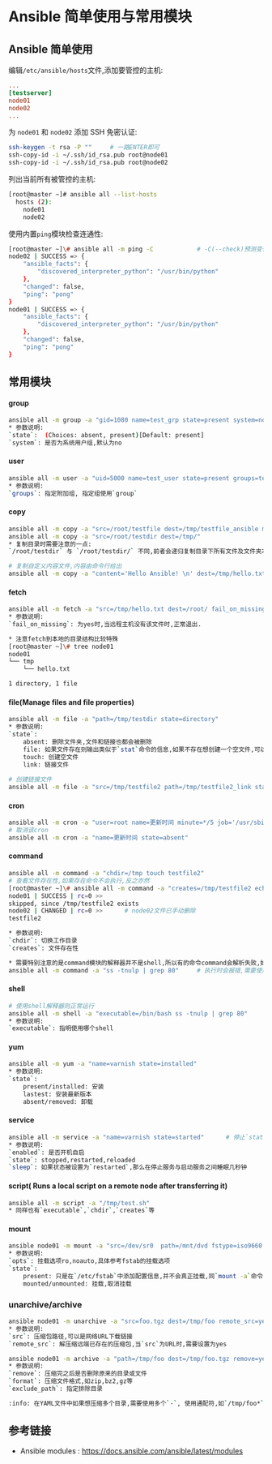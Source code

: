 # Ansible 简单使用与常用模块

## Ansible 简单使用

编辑`/etc/ansible/hosts`文件,添加要管控的主机:

```ini
...
[testserver]
node01
node02
...
```

为 `node01` 和 `node02` 添加 SSH 免密认证:

```bash
ssh-keygen -t rsa -P ""		# 一路ENTER即可
ssh-copy-id -i ~/.ssh/id_rsa.pub root@node01
ssh-copy-id -i ~/.ssh/id_rsa.pub root@node02
```

列出当前所有被管控的主机:

```bash
[root@master ~]# ansible all --list-hosts
  hosts (2):
    node01
    node02
```

使用内置`ping`模块检查连通性:

```bash
[root@master ~]\# ansible all -m ping -C			# -C(--check)预测变化,并非真正执行
node02 | SUCCESS => {
    "ansible_facts": {
        "discovered_interpreter_python": "/usr/bin/python"
    },
    "changed": false,
    "ping": "pong"
}
node01 | SUCCESS => {
    "ansible_facts": {
        "discovered_interpreter_python": "/usr/bin/python"
    },
    "changed": false,
    "ping": "pong"
}
```

## 常用模块

#### group

```bash
ansible all -m group -a "gid=1080 name=test_grp state=present system=no"
* 参数说明:
`state`:  (Choices: absent, present)[Default: present]
`system`: 是否为系统用户组,默认为no
```

#### user

```bash
ansible all -m user -a "uid=5000 name=test_user state=present groups=test_grp shell=/usr/bin/sh"
* 参数说明:
`groups`: 指定附加组, 指定组使用`group`
```

#### copy

```bash
ansible all -m copy -a "src=/root/testfile dest=/tmp/testfile_ansible mode=600"
ansible all -m copy -a "src=/root/testdir dest=/tmp/"
* 复制目录时需要注意的一点:
`/root/testdir` 与 `/root/testdir/` 不同,前者会递归复制目录下所有文件及文件夹本身,后者只会复制文件夹里面的内容,不包含目录本身

# 复制自定义内容文件,内容由命令行给出
ansible all -m copy -a "content='Hello Ansible! \n' dest=/tmp/hello.txt owner=test_user group=test_grp force=yes"
```

#### fetch

```bash
ansible all -m fetch -a "src=/tmp/hello.txt dest=/root/ fail_on_missing=yes"
* 参数说明:
`fail_on_missing`: 为yes时,当远程主机没有该文件时,正常退出.

* 注意fetch到本地的目录结构比较特殊
[root@master ~]\# tree node01
node01
└── tmp
    └── hello.txt

1 directory, 1 file
```

#### file(Manage files and file properties)

```bash
ansible all -m file -a "path=/tmp/testdir state=directory"
* 参数说明:
`state`: 
	absent: 删除文件夹,文件和链接也都会被删除
	file: 如果文件存在则输出类似于`stat`命令的信息,如果不存在想创建一个空文件,可以使用touch或者copy和template模块
	touch: 创建空文件
	link: 链接文件
	
# 创建链接文件
ansible all -m file -a "src=/tmp/testfile2 path=/tmp/testfile2_link state=link"
```

#### cron

```bash
ansible all -m cron -a "user=root name=更新时间 minute=*/5 job='/usr/sbin/ntpdate 192.168.8.1 &> /dev/null'"
# 取消该cron
ansible all -m cron -a "name=更新时间 state=absent"
```

#### command

```bash
ansible all -m command -a "chdir=/tmp touch testfile2"
# 查看文件存在性,如果存在命令不会执行,反之亦然
[root@master ~]\# ansible all -m command -a "creates=/tmp/testfile2 echo testfile2"
node01 | SUCCESS | rc=0 >>
skipped, since /tmp/testfile2 exists
node02 | CHANGED | rc=0 >>		# node02文件已手动删除
testfile2

* 参数说明:
`chdir`: 切换工作目录
`creates`: 文件存在性

* 需要特别注意的是command模块的解释器并不是shell,所以有的命令command会解析失败,如下面的这个管道符
ansible all -m command -a "ss -tnulp | grep 80"		# 执行时会报错,需要使用下面的shell模块
```

#### shell

```bash
# 使用shell解释器则正常运行
ansible all -m shell -a "executable=/bin/bash ss -tnulp | grep 80"
* 参数说明:
`executable`: 指明使用哪个shell
```

#### yum

```bash
ansible all -m yum -a "name=varnish state=installed"
* 参数说明:
`state`:
	present/installed: 安装
	lastest: 安装最新版本
	absent/removed: 卸载
```

#### service

```bash
ansible all -m service -a "name=varnish state=started"		# 停止`state=stopped`
* 参数说明:
`enabled`: 是否开机自启
`state`: stopped,restarted,reloaded
`sleep`: 如果状态被设置为`restarted`,那么在停止服务与启动服务之间睡眠几秒钟
```

#### script( Runs a local script on a remote node after transferring it)

```bash
ansible all -m script -a "/tmp/test.sh"
* 同样也有`executable`,`chdir`,`creates`等
```

#### mount

```bash
ansible node01 -m mount -a "src=/dev/sr0  path=/mnt/dvd fstype=iso9660 state=present"
* 参数说明:
`opts`: 挂载选项ro,noauto,具体参考fstab的挂载选项
`state`:
	present: 只是在`/etc/fstab`中添加配置信息,并不会真正挂载,同`mount -a`命令
	mounted/unmounted: 挂载,取消挂载
```

### unarchive/archive

```bash
ansible node01 -m unarchive -a "src=foo.tgz dest=/tmp/foo remote_src=yes"
* 参数说明:
`src`: 压缩包路径,可以是网络URL下载链接
`remote_src`: 解压缩远端已存在的压缩包,当`src`为URL时,需要设置为yes

ansible node01 -m archive -a "path=/tmp/foo dest=/tmp/foo.tgz remove=yes"
* 参数说明:
`remove`: 压缩完之后是否删除原来的目录或文件
`format`: 压缩文件格式,如zip,bz2,gz等
`exclude_path`: 指定排除目录

:info: 在YAML文件中如果想压缩多个目录,需要使用多个`-`, 使用通配符,如`/tmp/foo*`时也需要使用`-`
```

## 参考链接

* Ansible modules : https://docs.ansible.com/ansible/latest/modules



